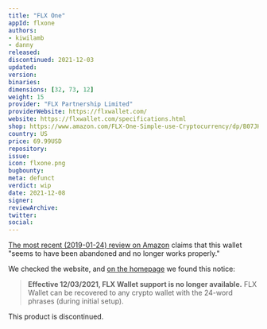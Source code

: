 ```yaml
---
title: "FLX One"
appId: flxone
authors:
- kiwilamb
- danny
released: 
discontinued: 2021-12-03
updated: 
version: 
binaries: 
dimensions: [32, 73, 12]
weight: 15
provider: "FLX Partnership Limited"
providerWebsite: https://flxwallet.com/
website: https://flxwallet.com/specifications.html
shop: https://www.amazon.com/FLX-One-Simple-use-Cryptocurrency/dp/B07JHMDV9X/ref=sr_1_2?ie=UTF8&qid=1540514793&sr=8-2&keywords=flx+wallet
country: US
price: 69.99USD
repository: 
issue: 
icon: flxone.png
bugbounty: 
meta: defunct
verdict: wip
date: 2021-12-08
signer: 
reviewArchive: 
twitter: 
social: 
---
```


[The most recent (2019-01-24) review on Amazon](https://www.amazon.com/gp/customer-reviews/RLI3BEBASPDRJ/ref=cm_cr_srp_d_rvw_ttl?ie=UTF8&ASIN=B07JHMDV9X) claims that this wallet "seems to have been abandoned and no longer works properly."

We checked the website, and [on the homepage](https://flxwallet.com/index-en.html) we found this notice:

> **Effective 12/03/2021, FLX Wallet support is no longer available.** FLX Wallet can be recovered to any crypto wallet with the 24-word phrases (during initial setup).

This product is discontinued.

